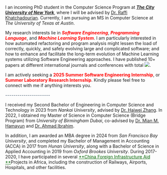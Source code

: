 I an incoming PhD student in the Computer Science Program at ***[The City University of New York](https://www.gc.cuny.edu/computer-science)***, where I will be advised by [Dr. Raffi Khatchadourian](https://khatchad.commons.gc.cuny.edu/). Currently, I am pursuing an MS in Computer Science at *The University of Texas at Austin*.

My research interests lie in <span style="color:rgb(255,0,0);">***Software Engineering***</span>, <span style="color:rgb(255,0,0);">***Programming Language***</span>, and <span style="color:rgb(255,0,0);">***Machine Learning System***</span>. I am particularly interested in how automated refactoring and program analysis might lessen the load of correctly, quickly, and safely evolving large and complicated software; and how to enhance and facilitate the long-term evolution of Machine Learning systems utilizing Software Engineering approaches. I have published 10+ papers at different international journals and conferences with total <a href='https://scholar.google.com/citations?user=6i-r0JIAAAAJ&hl=en&oi=ao'><img src="https://img.shields.io/endpoint?url={{ url | url_encode }}&logo=Google%20Scholar&labelColor=f6f6f6&color=9cf&style=flat&label=citations"></a>. 

I am actively seeking a<span style="color:rgb(255,0,0);"> **2025 Summer Software Engineering Internship**</span>, or <span style="color:rgb(255,0,0);">**Summer Laboratory Research Internship**</span>. Kindly please feel free to connect with me if anything interests you.

<span style="color:rgb(112,128,144);">**----------------------**</span>

I received my Second Bachelor of Engineering in Computer Science and Technology in 2023 from *Nankai University*, advised by [Dr. Haiwei Zhang](https://dbis.nankai.edu.cn/2023/0322/c12139a506916/page.htm). In 2022, I obtained my Master of Science in Computer Science (Bridge Program) from *University of Birmingham Dubai*, co-advised by [Dr. Mian M. Hamayun](https://www.birmingham.ac.uk/staff/profiles/dubai/hamayun-mian) and [Dr. Ahmad Ibrahim](https://www.cs.bham.ac.uk/~ibrahima/).

In addition, I am awarded an MBA degree in 2024 from *San Francisco Bay University*, and completed my Bachelor of Management in Accounting (ACCA) in 2017 from *Hunan University*, along with a Bachelor of Science in Applied Accounting in 2019 from *Oxford Brookes University*. During 2017- 2020, I have participated in several <span style="color:rgb(0,100,0);"><u>**China Foreign Infrastructure Aid **</u></span>Projects in  Africa, including the construction of Railways, Airports, Hospitals, and other facilities. 

